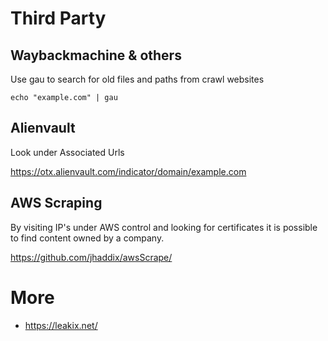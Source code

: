 # Third Party

## Waybackmachine & others

Use gau to search for old files and paths from crawl websites

```
echo "example.com" | gau
```

## Alienvault

Look under Associated Urls

https://otx.alienvault.com/indicator/domain/example.com

## AWS Scraping

By visiting IP's under AWS control and looking for certificates it is possible to find content owned by a company.

https://github.com/jhaddix/awsScrape/

# More

- https://leakix.net/
